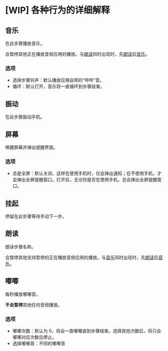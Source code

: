 # [WIP] 各种行为的详细解释

## 音乐

在此步骤播放音乐。

会暂停其他正在播放音频应用的播放。与[朗读](#朗读)同时出现时，先[朗读](#朗读)后[音乐](#音乐)。

### 选项

- 选择步骤铃声：默认播放应用自带的“哔哔”音。
- 循环：默认打开，音乐将一直循环到步骤结束。

## 振动

在此步骤振动手机。

## 屏幕

唤醒屏幕并弹出提醒界面。

### 选项

- 总是全屏：默认关闭，这样在使用手机时，仅会弹出通知；在不使用手机，才会弹出全屏提醒窗口。打开后，无论你是否在使用手机，总会弹出全屏提醒窗口。

## 挂起

停留在此步骤等待手动下一步。

## 朗读

朗读步骤名称。

会暂停其他支持暂停的正在播放音频应用的播放。与[音乐](#音乐)同时出现时，先[朗读](#朗读)后[音乐](#音乐)。

## 嘟嘟

每秒播放嘟嘟音。

**不会暂停**其他任何音频播放。

### 选项

- 嘟嘟次数：默认为 0，将会一直嘟嘟直到步骤结束。选择其他次数后，将只会嘟嘟对应次数后停止。
- 选择嘟嘟音：不同的嘟嘟音
